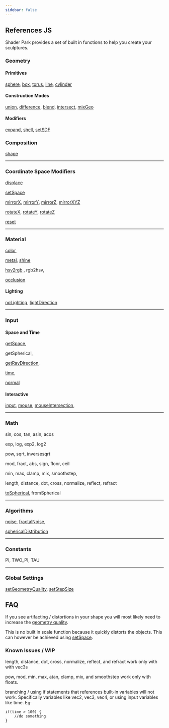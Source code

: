 ```yaml
---
sidebar: false
---
```

## References JS
Shader Park provides a set of built in functions to help you create your sculptures.



### Geometry
#### Primitives
[sphere](/references-js/geometries/sphere.html), [box](/references-js/geometries/box.html), [torus](/references-js/geometries/torus.html), [line](/references-js/geometries/line.html), [cylinder](/references-js/geometries/cylinder.html)

#### Construction Modes
[union](/references-js/operations/union.html), [difference](/references-js/operations/difference.html), [blend](/references-js/operations/blend.html), [intersect](/references-js/operations/intersect.html), [mixGeo](/references-js/operations/mixGeo.html)

#### Modifiers
[expand](/references-js/operations/expand.html), [shell](/references-js/operations/shell.html), [setSDF](/references-js/operations/setSDF.html)

### Composition
[shape](/references-js/geometries/shape.html)

------

### Coordinate Space Modifiers 
[displace](/references-js/operations/displace.html)

[setSpace](/references-js/operations/setSpace.html)

[mirrorX](/references-js/operations/mirrorX.html), [mirrorY](/references-js/operations/mirrorY.html), [mirrorZ](/references-js/operations/mirrorX.html), [mirrorXYZ](/references-js/operations/mirrorXYZ.html)

[rotateX](/references-js/operations/rotateX.html), [rotateY](/references-js/operations/rotateY.html), [rotateZ](/references-js/operations/rotateZ.html)

[reset](/references-js/operations/reset.html)



------

### Material

[color](/references-js/color/color.html), 

[metal](/references-js/color/metal.html),
[shine](/references-js/color/shine.html)

[hsv2rgb](/references-js/color/hsv2rgb.html) , rgb2hsv, 

[occlusion](/references-js/color/occlusion.html)

#### Lighting
[noLighting](/references-js/color/noLighting.html), [lightDirection](/references-js/color/lightDirection.html) 

------


### Input

#### Space and Time

[getSpace](/references-js/input/getSpace.html),

getSpherical,

[getRayDirection](/references-js/input/getRayDirection.html),

[time](/references-js/input/time.html),

[normal](/references-js/input/normal.html)


#### Interactive

[input](/references-js/input/input.html), 
[mouse](/references-js/input/mouse.html), 
[mouseIntersection](/references-js/input/mouseIntersection.html), 


------

### Math

sin, cos, tan, asin, acos 

exp, log, exp2, log2

pow, sqrt, inversesqrt

mod, fract, abs, sign, floor, ceil

min, max, clamp, mix, smoothstep,

length, distance, dot, cross, normalize, reflect, refract

[toSpherical](/references-js/math/toSpherical.html), fromSpherical

------

### Algorithms
[noise](/references-js/algorithms/noise.html), [fractalNoise](/references-js/algorithms/fractalNoise.html), 

[sphericalDistribution](/references-js/algorithms/sphericalDistribution.html)


------

### Constants

PI, TWO_PI, TAU

------

### Global Settings

[setGeometryQuality](/references-js/global-settings/setGeometryQuality.html), [setStepSize](/references-js/global-settings/setStepSize.html)  

  
## FAQ

If you see artifacting / distortions in your shape you will most likely need to increase the [geometry quality](/references-js/global-settings/setGeometryQuality.html).

This is no built in scale function because it quickly distorts the objects. This can however be achieved using [setSpace](/references-js/operations/setSpace.html).

### Known Issues / WIP

length, distance, dot, cross, normalize, reflect, and refract work only with with vec3s

pow, mod, min, max, atan, clamp, mix, and smoothstep work only with floats.

branching / using if statements that references built-in variables will not work. Specifically variables like vec2, vec3, vec4, or using input variables like time.
Eg:
```
if(time > 100) {
    //do something
}
```

